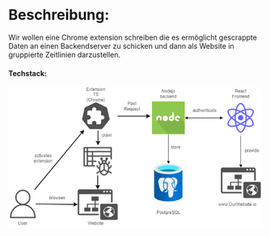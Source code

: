 <h1>Beschreibung:</h1>

Wir wollen eine Chrome extension schreiben die es ermöglicht gescrappte Daten an einen Backendserver zu schicken und dann als Website in gruppierte Zeitlinien darzustellen. 

<h4>Techstack:</h4>
<img src="./docu/techstack.png" alt="techstack picture"></img>



